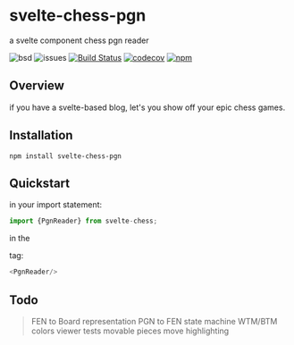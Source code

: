 # svelte-chess-pgn

a svelte component chess pgn reader


![bsd](https://img.shields.io/badge/license-BSD-brightgreen)
![issues](https://img.shields.io/github/issues/soycid/svelte-chess-pgn)
[![Build Status](https://github.com/Soycid/svelte-chess-pgn/workflows/Build%20Status/badge.svg?branch=main)](https://github.com/Soycid/svelte-chess-pgn/actions?query=workflow%3A%22Build+Status%22)
[![codecov](https://codecov.io/gh/Soycid/svelte-chess-pgn/branch/main/graph/badge.svg)](https://codecov.io/gh/Soycid/svelte-chess-pgn)
[![npm](https://img.shields.io/npm/v/svelte-chess-pgn)](https://www.npmjs.com/package/svelte-chess-pgn)

## Overview

if you have a svelte-based blog, let's you show off your epic chess games.

## Installation

```
npm install svelte-chess-pgn
```


## Quickstart

in your import statement:

```js
import {PgnReader} from svelte-chess;
```

in the <main> tag:

```js
<PgnReader/>
```

## Todo

> FEN to Board representation
> PGN to FEN state machine
> WTM/BTM
> colors
> viewer
> tests
> movable pieces
> move highlighting
